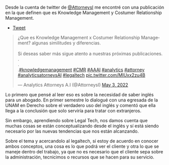 Desde la cuenta de twitter de [@AttorneysI](https://twitter.com/AttorneysI) me encontré con una publicación en la que definen que es Knowledge Management y Costumer Relationship Management.

- [Tweet](https://twitter.com/AttorneysI/status/1521619536394735618)


<blockquote class="twitter-tweet"><p lang="es" dir="ltr">¿Que es Knowledge Management x Costumer Relationship Management? algunas similitudes y diferencias.<br><br>Si deseas saber más sigue atento a nuestras próximas publicaciones.<br>.<br>.<br>.<a href="https://twitter.com/hashtag/knowledgemanagement?src=hash&amp;ref_src=twsrc%5Etfw">#knowledgemanagement</a> <a href="https://twitter.com/hashtag/CMR?src=hash&amp;ref_src=twsrc%5Etfw">#CMR</a> <a href="https://twitter.com/hashtag/AAAI?src=hash&amp;ref_src=twsrc%5Etfw">#AAAI</a> <a href="https://twitter.com/hashtag/analytics?src=hash&amp;ref_src=twsrc%5Etfw">#analytics</a> <a href="https://twitter.com/hashtag/attorney?src=hash&amp;ref_src=twsrc%5Etfw">#attorney</a> <a href="https://twitter.com/hashtag/analyticsatorneysAI?src=hash&amp;ref_src=twsrc%5Etfw">#analyticsatorneysAI</a> <a href="https://twitter.com/hashtag/legaltech?src=hash&amp;ref_src=twsrc%5Etfw">#legaltech</a> <a href="https://t.co/MIUxx2zu4B">pic.twitter.com/MIUxx2zu4B</a></p>&mdash; Analytics Attorneys A.I (@AttorneysI) <a href="https://twitter.com/AttorneysI/status/1521619536394735618?ref_src=twsrc%5Etfw">May 3, 2022</a></blockquote> <script async src="https://platform.twitter.com/widgets.js" charset="utf-8"></script>

Lo primero que pensé al leer eso es sobre la necesidad de saber inglés para un abogado. En primer semestre lo dialogué con una egresada de la UNAM en Derecho sobre el verdadero uso del inglés y comentó que ella llega a la conclusión que solo serviría para tratar con extranjeros.

Sin embargo, aprendiendo sobre Legal Tech, nos damos cuenta que muchas cosas se están conceptualizando desde el inglés y sí está siendo necesario por las nuevas tendencias que nos están alcanzando.

Sobre el tema y acercandolo al legaltech, sí estoy de acuerdo en conocer ambos conceptos, una cosa es lo que podrá ver el cliente y otra lo que se maneje dentro del trabajo, ya que no es necesario que el cliente sepa sobre la administración, tecnicimos o recursos que se hacen para su servicio.

